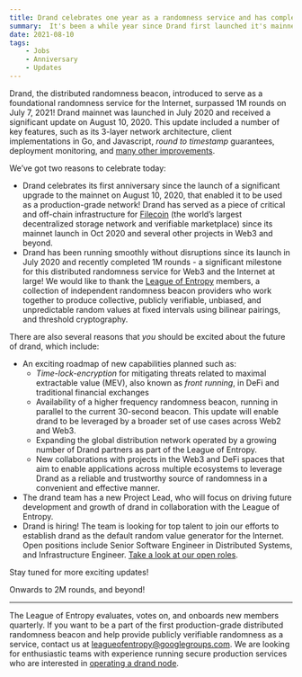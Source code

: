```yaml
---
title: Drand celebrates one year as a randomness service and has completed 1M rounds
summary:  It's been a while year since Drand first launched it's mainnet distributed randomness beacon service.
date: 2021-08-10
tags: 
    - Jobs
    - Anniversary
    - Updates 
---
```


Drand, the distributed randomness beacon, introduced to serve as a foundational randomness service for the Internet, surpassed 1M rounds on July 7, 2021! Drand mainnet was launched in July 2020 and received a significant update on August 10, 2020. This update included a number of key features, such as its 3-layer network architecture, client implementations in Go, and Javascript, _round to timestamp_ guarantees, deployment monitoring, and [many other improvements](https://drand.love/blog/2020/08/10/drand-launches-v1-0/).

We’ve got two reasons to celebrate today:

- Drand celebrates its first anniversary since the launch of a significant upgrade to the mainnet on August 10, 2020, that enabled it to be used as a production-grade network! Drand has served as a piece of critical and off-chain infrastructure for [Filecoin](https://filecoin.io) (the world’s largest decentralized storage network and verifiable marketplace) since its mainnet launch in Oct 2020 and several other projects in Web3 and beyond.
- Drand has been running smoothly without disruptions since its launch in July 2020 and recently completed 1M rounds - a significant milestone for this distributed randomness service for Web3 and the Internet at large! We would like to thank the [League of Entropy](https://drand.love/blog/2020/08/10/drand-launches-v1-0/) members, a collection of independent randomness beacon providers who work together to produce collective, publicly verifiable, unbiased, and unpredictable random values at fixed intervals using bilinear pairings, and threshold cryptography.

There are also several reasons that _you_ should be excited about the future of drand, which include:

- An exciting roadmap of new capabilities planned such as:
    - _Time-lock-encryption_ for mitigating threats related to maximal extractable value (MEV), also known as _front running_, in DeFi and traditional financial exchanges
    - Availability of a higher frequency randomness beacon, running in parallel to the current 30-second beacon. This update will enable drand to be leveraged by a broader set of use cases across Web2 and Web3.
    - Expanding the global distribution network operated by a growing number of Drand partners as part of the League of Entropy.
    - New collaborations with projects in the Web3 and DeFi spaces that aim to enable applications across multiple ecosystems to leverage Drand as a reliable and trustworthy source of randomness in a convenient and effective manner.
- The drand team has a new Project Lead, who will focus on driving future development and growth of drand in collaboration with the League of Entropy.
- Drand is hiring! The team is looking for top talent to join our efforts to establish drand as the default random value generator for the Internet. Open positions include Senior Software Engineer in Distributed Systems, and Infrastructure Engineer. [Take a look at our open roles](https://jobs.lever.co/protocol?team=Engineering).

Stay tuned for more exciting updates!

Onwards to 2M rounds, and beyond!

---

The League of Entropy evaluates, votes on, and onboards new members quarterly. If you want to be a part of the first production-grade distributed randomness beacon and help provide publicly verifiable randomness as a service, contact us at [leagueofentropy@googlegroups.com](mailto:leagueofentropy@googlegroups.com). We are looking for enthusiastic teams with experience running secure production services who are interested in [operating a drand node](https://docs.google.com/document/d/1zy_ki3Qk6ecg_APEjYlT9DBwzdJx9I_ImHvaUaIwKHU/).
